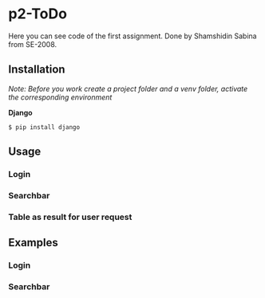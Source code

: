 # p2-ToDo
   Here you can see code of the first assignment.
   Done by Shamshidin Sabina from SE-2008.

## Installation 
_Note: Before you work create a project folder and a venv folder, activate the corresponding environment_

**Django**
```
$ pip install django
```

## Usage


### Login 


### Searchbar


### Table as result for user request





## Examples 

### Login 


### Searchbar


